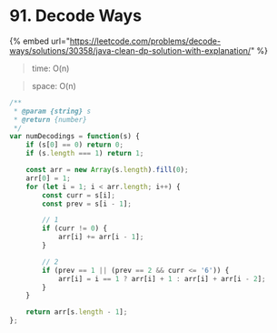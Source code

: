 # 91. Decode Ways













{% embed url="https://leetcode.com/problems/decode-ways/solutions/30358/java-clean-dp-solution-with-explanation/" %}



> time: O(n)

> space: O(n)

```jsx
/**
 * @param {string} s
 * @return {number}
 */
var numDecodings = function(s) {
    if (s[0] == 0) return 0;
    if (s.length === 1) return 1;

    const arr = new Array(s.length).fill(0);
    arr[0] = 1;
    for (let i = 1; i < arr.length; i++) {
        const curr = s[i];
        const prev = s[i - 1];

        // 1
        if (curr != 0) {
            arr[i] += arr[i - 1];
        }

        // 2 
        if (prev == 1 || (prev == 2 && curr <= '6')) {
            arr[i] = i == 1 ? arr[i] + 1 : arr[i] + arr[i - 2];
        }
    }

    return arr[s.length - 1];
};
```

